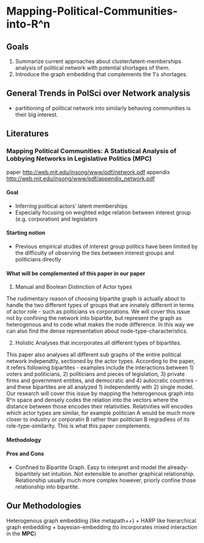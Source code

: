 # Mapping-Political-Communities-into-R^n
## Goals 
1. Summarize current approaches about cluster/latent-memberships analysis of political network with potential shortages of them. 
2. Introduce the graph embedding that complements the 1's shortages.

## General Trends in PolSci over Network analysis
- partitioning of political network into similarly behaving communities is their big interest.

## Literatures
### Mapping Political Communities: A Statistical Analysis of Lobbying Networks in Legislative Politics (MPC)
paper http://web.mit.edu/insong/www/pdf/network.pdf
appendix http://web.mit.edu/insong/www/pdf/appendix_network.pdf

#### Goal
- Inferring political actors’ latent memberships
- Especially focusing on weighted edge relation between interest group (e.g. corporation) and legislators
#### Starting notion
- Previous empirical studies of interest group politics have been limited by the difficulty of observing the ties between interest groups and politicians directly

#### What will be complemented of this paper in our paper
1. Manual and Boolean Distinction of Actor types

The rudimentary reason of choosing bipartite graph is actually about to handle the two different types of groups that are innately different in terms of actor role - such as polticians vs corporations. We will cover this issue not by confining the network into bipartite, but represent the graph as heterogenous and to code what makes the node difference. In this way we can also find the dense representation about node-type-characteristics. 

2. Holistic Analyses that incorporates all different types of bipartites.

This paper also analyses all different sub graphs of the entire political network independtly, sectioned by the actor types.
According to the paper, it refers following bipartites - examples include the interactions between 1) voters and politicians,
2) politicians and pieces of legislation, 3) private firms and government entities, and democratic and
4) autocratic countries - and these bipartites are all analyzed 1) independently with 2) single model. Our research will cover this issue by mapping the heterogenous graph into R^n space and densely codes the relation into the vectors where the distance between those encodes their relativities. Relativities will encodes which actor types are similar, for example politician A would be much more closer to industry or corporatin B rather than politician B regradless of its role-type-similarity. This is what this paper complements.


#### Methodology
  
#### Pros and Cons
- Confined to Bipartite Graph. Easy to interpret and model the already-bipartitely set intuition. Not extensible to another graphical relationship. Relationship usually much more complex however, priorly confine those relationship into bipartite. 

## Our Methodologies
Heterogenous graph embedding (like metapath++) + HARP like hierarchical graph embedding + bayesian-embedding (to incorporates mixed interaction in the **MPC**)
